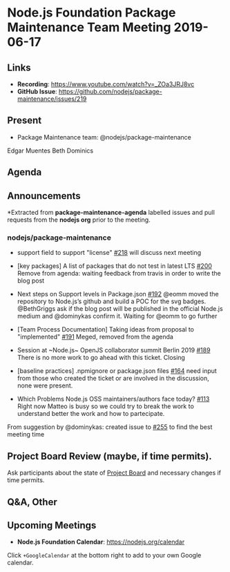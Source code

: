 # Node.js Foundation Package Maintenance Team Meeting 2019-06-17

## Links

* **Recording**:  https://www.youtube.com/watch?v=_ZOa3JRJ8vc
* **GitHub Issue**: https://github.com/nodejs/package-maintenance/issues/219

## Present

* Package Maintenance team: @nodejs/package-maintenance

Edgar Muentes
Beth
Dominics 


## Agenda

## Announcements
 
*Extracted from **package-maintenance-agenda** labelled issues and pull requests from the **nodejs org** prior to the meeting.

### nodejs/package-maintenance

* support field to support "license" [#218](https://github.com/nodejs/package-maintenance/issues/218)
will discuss next meeting

* \[key packages\] A list of packages that do not test in latest LTS [#200](https://github.com/nodejs/package-maintenance/issues/200)
Remove from agenda: waiting feedback from travis in order to write the blog post

* Next steps on Support levels in Package.json [#192](https://github.com/nodejs/package-maintenance/issues/192)
@eomm moved the repository to Node.js’s github and build a POC for the svg badges.
@BethGriggs ask if the blog post will be published in the official Node.js medium and @dominykas confirm it.
Waiting for @eomm to go further

* \[Team Process Documentation\] Taking ideas from proposal to "implemented" [#191](https://github.com/nodejs/package-maintenance/issues/191)
Meged, removed from the agenda

* Session at ~Node.js~ OpenJS collaborator summit Berlin 2019 [#189](https://github.com/nodejs/package-maintenance/issues/189)
There is no more work to go ahead with this ticket. Closing

* \[baseline practices\] .npmignore or package.json files [#164](https://github.com/nodejs/package-maintenance/issues/164)
need input from those who created the ticket or are involved in the discussion, none were present.

* Which Problems Node.js OSS maintainers/authors face today? [#113](https://github.com/nodejs/package-maintenance/issues/113)
Right now Matteo is busy so we could try to break the work to understand better the work and how to partecipate.

From suggestion by @dominykas: created issue to [#255](https://github.com/nodejs/package-maintenance/issues/225) to find the best meeting time

## Project Board Review (maybe, if time permits).

Ask participants about the state of [Project Board](https://github.com/nodejs/package-maintenance/projects/1) and necessary changes if time permits.

## Q&A, Other

## Upcoming Meetings

* **Node.js Foundation Calendar**: https://nodejs.org/calendar

Click `+GoogleCalendar` at the bottom right to add to your own Google calendar.

